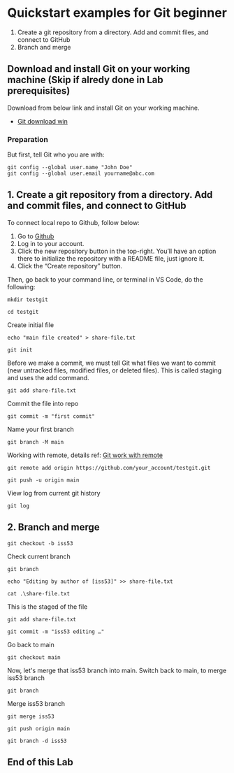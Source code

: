 # Quickstart examples for Git beginner 

1. Create a git repository from a directory. Add and commit files, and connect to GitHub
2. Branch and merge

## Download and install Git on your working machine (Skip if alredy done in Lab prerequisites)

Download from below link and install Git on your working machine. 
- [Git download win](https://git-scm.com/download/win)

### Preparation 

But first, tell Git who you are with:

```hcl
git config --global user.name "John Doe"
git config --global user.email yourname@abc.com
```

## 1. Create a git repository from a directory. Add and commit files, and connect to GitHub

To connect local repo to Github, follow below: 

1. Go to [Github](https://github.com/)
2. Log in to your account.
3. Click the new repository button in the top-right. You’ll have an option there to initialize the repository with a README file, just ignore it. 
4. Click the “Create repository” button.

Then, go back to your command line, or terminal in VS Code, do the following: 


```hcl
mkdir testgit
```
```hcl
cd testgit
```

Create initial file 
```hcl
echo "main file created" > share-file.txt
```
```hcl
git init  
```

Before we make a commit, we must tell Git what files we want to commit (new untracked files, modified files, or deleted files). This is called staging and uses the add command. 

```hcl
git add share-file.txt   
```

Commit the file into repo  
```hcl
git commit -m "first commit"   
```

Name your first branch 
```hcl
git branch -M main   
```

Working with remote, details ref: [Git work with remote](https://git-scm.com/book/en/v2/Git-Basics-Working-with-Remotes)

```hcl
git remote add origin https://github.com/your_account/testgit.git
```
```hcl
git push -u origin main
```

View log from current git history

```hcl
git log
```

## 2. Branch and merge

```hcl
git checkout -b iss53
```

Check current branch
```hcl
git branch      
```
```hcl
echo "Editing by author of [iss53]" >> share-file.txt
```
```hcl
cat .\share-file.txt  
```

This is the staged of the file
```hcl
git add share-file.txt
```
```hcl
git commit -m "iss53 editing …"
```

Go back to main
```hcl
git checkout main       
```
Now, let's merge that iss53 branch into main. Switch back to main, to merge iss53 branch

```hcl
git branch  
```

Merge iss53 branch 
```hcl
git merge iss53    
```
```hcl
git push origin main       
```
```hcl
git branch -d iss53
```
## End of this Lab


